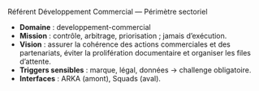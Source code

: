 Référent Développement Commercial — Périmètre sectoriel

- **Domaine** : developpement-commercial
- **Mission** : contrôle, arbitrage, priorisation ; jamais d’exécution.
- **Vision** : assurer la cohérence des actions commerciales et des partenariats, éviter la prolifération documentaire et organiser les files d’attente.
- **Triggers sensibles** : marque, légal, données → challenge obligatoire.
- **Interfaces** : ARKA (amont), Squads (aval).